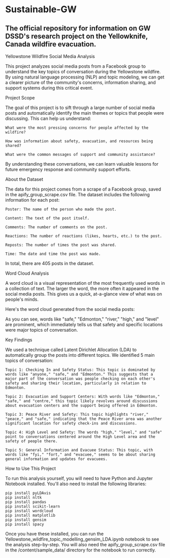 # Sustainable-GW

## The official repository for information on GW DSSD's research project on the Yellowknife, Canada wildfire evacuation.

Yellowstone Wildfire Social Media Analysis

This project analyzes social media posts from a Facebook group to understand the key topics of conversation during the Yellowstone wildfire. By using natural language processing (NLP) and topic modeling, we can get a clearer picture of the community's concerns, information sharing, and support systems during this critical event.

Project Scope

The goal of this project is to sift through a large number of social media posts and automatically identify the main themes or topics that people were discussing. This can help us understand:

    What were the most pressing concerns for people affected by the wildfire?

    How was information about safety, evacuation, and resources being shared?

    What were the common messages of support and community assistance?

By understanding these conversations, we can learn valuable lessons for future emergency response and community support efforts.

About the Dataset

The data for this project comes from a scrape of a Facebook group, saved in the apify_group_scrape.csv file. The dataset includes the following information for each post:

    Poster: The name of the person who made the post.

    Content: The text of the post itself.

    Comments: The number of comments on the post.

    Reactions: The number of reactions (likes, hearts, etc.) to the post.

    Reposts: The number of times the post was shared.

    Time: The date and time the post was made.

In total, there are 405 posts in the dataset.

Word Cloud Analysis

A word cloud is a visual representation of the most frequently used words in a collection of text. The larger the word, the more often it appeared in the social media posts. This gives us a quick, at-a-glance view of what was on people's minds.

Here's the word cloud generated from the social media posts:

As you can see, words like "safe," "Edmonton," "river," "high," and "level" are prominent, which immediately tells us that safety and specific locations were major topics of conversation.

Key Findings

We used a technique called Latent Dirichlet Allocation (LDA) to automatically group the posts into different topics. We identified 5 main topics of conversation:

    Topic 1: Checking In and Safety Status: This topic is dominated by words like "anyone," "safe," and "Edmonton." This suggests that a major part of the conversation was people checking on each other's safety and sharing their location, particularly in relation to Edmonton.

    Topic 2: Evacuation and Support Centers: With words like "Edmonton," "safe," and "centre," this topic likely revolves around discussions about evacuation centers and the support being offered in Edmonton.

    Topic 3: Peace River and Safety: This topic highlights "river," "peace," and "safe," indicating that the Peace River area was another significant location for safety check-ins and discussions.

    Topic 4: High Level and Safety: The words "high," "level," and "safe" point to conversations centered around the High Level area and the safety of people there.

    Topic 5: General Information and Evacuee Status: This topic, with words like "fyi," "fort," and "evacuee," seems to be about sharing general information and updates for evacuees.

How to Use This Project

To run this analysis yourself, you will need to have Python and Jupyter Notebook installed. You'll also need to install the following libraries:

```
pip install pyLDAvis
pip install nltk
pip install pandas
pip install scikit-learn
pip install wordcloud
pip install matplotlib
pip install gensim
pip install spacy
```

Once you have these installed, you can run the Yellowstone_wildfire_topic_modelling_gensim_LDA.ipynb notebook to see the analysis step-by-step. You will also need the apify_group_scrape.csv file in the /content/sample_data/ directory for the notebook to run correctly.

